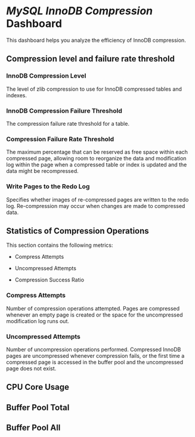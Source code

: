 # *MySQL InnoDB Compression* Dashboard

This dashboard helps you analyze the efficiency of InnoDB compression.

## Compression level and failure rate threshold

### InnoDB Compression Level

The level of zlib compression to use for InnoDB compressed tables and indexes.

### InnoDB Compression Failure Threshold

The compression failure rate threshold for a table.

### Compression Failure Rate Threshold

The maximum percentage that can be reserved as free space within each compressed
page, allowing room to reorganize the data and modification log within the page
when a compressed table or index is updated and the data might be recompressed.

### Write Pages to the Redo Log

Specifies whether images of re-compressed pages are written to the redo
log. Re-compression may occur when changes are made to compressed data.

## Statistics of Compression Operations

This section contains the following metrics:


* Compress Attempts


* Uncompressed Attempts


* Compression Success Ratio

### Compress Attempts

Number of compression operations attempted. Pages are compressed whenever an
empty page is created or the space for the uncompressed modification log runs
out.

### Uncompressed Attempts

Number of uncompression operations performed. Compressed InnoDB pages are
uncompressed whenever compression fails, or the first time a compressed page is
accessed in the buffer pool and the uncompressed page does not exist.

## CPU Core Usage

## Buffer Pool Total

## Buffer Pool All

<!-- -*- mode: rst -*- -->
<!-- Tips (tip) -->
<!-- Abbreviations (abbr) -->
<!-- Docker commands (docker) -->
<!-- Graphical interface elements (gui) -->
<!-- Options and parameters (opt) -->
<!-- pmm-admin commands (pmm-admin) -->
<!-- SQL commands (sql) -->
<!-- PMM Dashboards (dbd) -->
<!-- * Text labels -->
<!-- Special headings (h) -->
<!-- Status labels (status) -->
